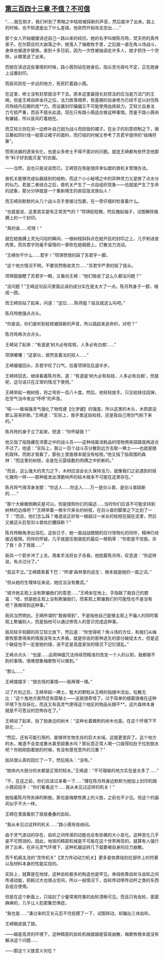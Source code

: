 ## [第三百四十三章 不信？不可信](https://www.xxbiquge.com/11_11207/9189591.html)


  “……就在刚才，我们听到了黑暗之中枯枝被踩断的声音，然后就冲了出来。路上的时候，也不知道是出了什么差错，他突然开始攻击空出……”

  那个女人开始缓缓讲述自己一路以来的经历。她的名字叫做陈月玲，焚天府的真传弟子。在尔蔚庄的大崩落之中，她落入了梅歌牧手里，之后就一直在角斗场战斗，身体也被逐步替换。直到十多日前，因为一次性被抽调走许多人，她才抓住一个空隙，从哪里逃了出来。

  而她在讲述这些事情的时候，路小茜则站在她身后，指尖灵光吞吐不定，正在她身上设置封印。

  而辰风则在一步远的地方，死死盯着路小茜。

  在这里，修士没有封禁就活不下去。原本这里最擅长封禁法的应当是万法门的王崎。但是王崎自碎金丹之后，法力跌落境界，筑基期的自身修为已经不足以封住陈月玲结丹后期的庞**力。而设置封印偏偏又不可能使用血炼妖力。艾轻兰自身法力亏损严重，而且不擅长此道。现在只有路小茜适合做这种事情。而鉴于路小茜尚有嫌疑，所以辰风盯着她在。

  而艾轻兰则在另一边修补自己因为战斗而损毁的裙子。在女子的刻意控制之下，豌豆藤如同针线一般穿过裙子的面料，而打结的时候又参考了苏君宇提供的“结绳符篆”。

  惯用法器的逐渐劣化，也是众多修士不得不面对的问题。就连王崎都有些怀念他那件“料子好到能灭星”的衣服。

  ——当然，这也只是说说而已。王崎现在倒是很庆幸仙盟的兽机关管理办法。

  兽机关能够完成仙器级别的结构，而这个小小秘境之中的异种灵力又是掺了点水分的仙力。若是二者结合之后，兽机关产生了一点自组织现象——也就是产生了生命的迹象，那分分钟就是一个重新降生的疯狂版龙族仙人！

  而王崎则默默的从几个战斗员手里接过包裹，在一旁仔细的检查着什么。

  “也就是说，这里其实是有正常灵气的？”项琪眨眨眼，然后撸起袖子，试图解除胳膊上的一个封印。

  “真的诶……哎呀！”

  就在她胳膊上灵光闪动的瞬间，一根树枝斜斜点在她开启的封印之上，几乎刺进皮肉里。而苏君宇则毫不留情的一掌砍在她肩膀上，打散法力流动。

  “王崎你干什么……君宇！”项琪愤恨的踩了苏君宇一脚。

  “这个地方情况不明，不要贸然吸收灵力……”苏君宇严肃的摇了摇头。

  项琪狠狠瞪了苏君宇一眼，又看向王崎：“他们吸收了这么久都没问题？”

  “没问题？”王崎这句反问里面讥讽的成分实在是太大了一点。陈月玲身子一颤，缩成一团。

  而王崎则站了起来，问道：“这位……陈师姐？姑且就这么叫吧。”

  陈月玲勉强点点头。

  “你是说，你们是听到枯枝被踩断的声音，所以跳起来逃命的，对吧？”

  陈月玲再次点点头。

  王崎站了起来：“有道是‘树大必有枯枝，人多必有白痴’……”

  项琪嘟囔：“这家伙，居然变着法的损人……”

  王崎缓缓回头，苏君宇叹了口气，拉着项琪往后退半步。

  王崎转回去，继续看着陈月玲，道：“有道是‘树大必有枯枝，人多必有白痴’，但是呢，这句话只在正常的情况下使用。”

  王崎举起一根树枝，将之弯折一百八十度。然后，他轻轻放手。只见枯枝往回弹，在空气当中发出“呼呼”的声音。

  “喏——极端强灵气强化了物性键【化学键】的强度，所以这里的木头，木质部没那么容易折断。”王崎道：“实际上，我手里这段枯枝，还是我自己用剑气削下来的。”

  陈月玲的身子立了起来，怒道：“你怀疑我？”

  他又指了指隐藏在浓雾之中的战斗员——这种纯属消耗品的怪物用来探路就再适合不过了。他道：“实际上，我让一百个战斗员分散到远方去取一捧土——也就是随机取样。而刚才我看了，那些土里面根本就没有枯枝。”他又指了指周围的森林：“而这里的树枝，全是在元婴级数的肉搏之中折断的。”

  “而且，这么强大的灵力之下，木材应该会长久保持活力，就像我们之前遇到的妖化猪肉一样——那种能发出清脆响声的枯木根本不可能在这里存在。”

  陈月玲气得浑身发颤：“你这人……你这人……万一是剑斗兽，是剑斗兽踩断的……”

  “那个大蜥蜴倒确实是可以。但是按照你们的描述……当时你们应该不可能坚持到树林的边缘吧？”王崎举着一根半尺来长的树枝，在剑斗兽的脚掌之下比划了一下：“而且，他们怎么踩？难道说正好有一根超过一米长的枯枝在插在泥里，然后又被这头巨型剑斗兽给拦腰踩断？”

  陈月玲眼角渗出泪花。这些日子，她一直战战兢兢的应付怪物化的同伴，精神已经接近极限。同伴的怀疑，几乎就是压倒骆驼的最后一根稻草：“你若是不信我，杀了我！杀了我就……”

  辰风一个箭步冲了上去，用柔手法将女子击昏。他抱着陈月玲，叹息道：“你这样说，有点过分了。”

  “孤证不立。”王崎摸索着下巴：“所谓‘森林里的逃生’，根本就是她的一面之词。”

  “但从她的生理体征来说，她应当没有撒谎。”

  “或许她主观上没有欺骗我们的意思……”王崎坐在地上，手指敲了敲自己的膝盖：“唔，但是她主观上没有欺骗我们，而客观上欺骗我们的可能性也不是没有吧？我做得到这种事。”

  辰风当然明白。王崎所谓的“我做得到”，不是指他自己能够主观上不骗人的同时客观上欺骗别人，而是指他可以通过修改人的意识完成这种事。

  辰风轻手轻脚的将艾轻兰放下，然后道：“你觉得呢？角斗场的方位，和我们从梅歌牧那里得来的情报没有太大矛盾，就是你说的密林逃生的部分破绽太大，但是这个破绽也不一定是她的错，说不定是高度紧张的情况下记忆错乱。”

  王崎点点头：“也是……运用神瘟咒法持续而精准的改变一个人的认知，我都做不到的事情，很难想象梅歌牧可以做到。”

  “那么……”

  王崎摆摆手：“很古怪的事情——我再理一理。”

  过了片刻之后，王崎举起一捧土。粗大的颗粒从王崎的指缝中流出，松散无比：“这个鬼地方居然还有腐殖土——这就很奇怪了。过于简单的细菌很难在这种环境下生存妖化，而且又有高灵气使得这个地区的物品长期不**。这片森林本身就是不可思议的恐怖存在了。”

  王崎站了起来，拍了拍身边的树木：“这种长着棘刺的树木也是。在这个环境下不妖化……”

  “然后，还有可能引用的、能够供生物生存的巨大水域。这就更诡异了。这个地方的水，难道不会变成重水甚至超重水吗？那玩意正常人喝一口就得拉肚子拉到脱水吧？你刚刚抱着她的时候，有没有感觉意外的沉重？”

  辰风很认真的回忆了一下，然后摇头：“没有。”

  “她体内大部分的水都是正常的轻水。”王崎道：“不可理喻的地方实在是太多了……”

  “不，在这之前，你们应该过来看一下……”蹲在陈月玲身边默默为她加上封印的路小茜招招手：“你们看看这个……我从未见过这样的机关！”

  她指着陈月玲失掉的断肢。那也是梅歌牧换上的义肢，之前也不少见。但这个的画风似乎不大一样。

  王崎在里面看到了层层叠叠的齿轮。

  “我从未见过这样的机关……”路小茜有些纳闷。

  由于灵气波动的存在，齿轮之间传递的动能也会有些微的大小变化。这种变化几乎是不可预测的。因此，地球的精密机械是不可能在这个世界再现的。就算有人强行拼了出来，在非元灵气环境下，这种机器运转几下就要被自身的应力崩散。

  而千机阁主流的“灵传机关”【灵力传动动力机关】更多是依靠铭刻在部件上的符篆以及材料本身的性能实现的。

  实际上，就算是在地球，这种齿轮极多的构造也是罕见。单纯依靠齿轮与齿轮之间传递动能，损耗过大也很占空间，所以一般情况下，齿轮传动带传动杆之类的东西会组合使用。

  但是在这个断面上，只铭刻了少量常用符篆的齿轮清晰可见。而且只有齿轮，密密麻麻的，几乎让人犯密集恐惧症。

  “我也是……”凑过来的艾长元忍不住抚摸了一下，试图转动，却蹦出三块齿轮。

  王崎眼皮跳了跳。

  ——越是高灵的环境下，这种精密的齿轮机械就越是容易崩散，梅歌牧根本就没有解决这个问题……

  ——那这个义肢意义何在？

